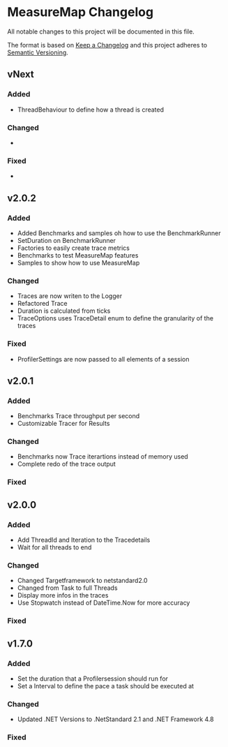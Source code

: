# MeasureMap Changelog
All notable changes to this project will be documented in this file.
 
The format is based on [Keep a Changelog](http://keepachangelog.com/)
and this project adheres to [Semantic Versioning](http://semver.org/).
 
## vNext
### Added
- ThreadBehaviour to define how a thread is created
 
### Changed
- 
 
### Fixed
- 
 
## v2.0.2
### Added
- Added Benchmarks and samples oh how to use the BenchmarkRunner
- SetDuration on BenchmarkRunner
- Factories to easily create trace metrics
- Benchmarks to test MeasureMap features
- Samples to show how to use MeasureMap
 
### Changed
- Traces are now writen to the Logger
- Refactored Trace
- Duration is calculated from ticks
- TraceOptions uses TraceDetail enum to define the granularity of the traces
 
### Fixed
- ProfilerSettings are now passed to all elements of a session
 
## v2.0.1
### Added
- Benchmarks Trace throughput per second
- Customizable Tracer for Results
 
### Changed
- Benchmarks now Trace iterartions instead of memory used
- Complete redo of the trace output
 
### Fixed
 
## v2.0.0
### Added
- Add ThreadId and Iteration to the Tracedetails
- Wait for all threads to end
 
### Changed
- Changed Targetframework to netstandard2.0
- Changed from Task to full Threads
- Display more infos in the traces
- Use Stopwatch instead of DateTime.Now for more accuracy
 
### Fixed
 
## v1.7.0
### Added
- Set the duration that a Profilersession should run for
- Set a Interval to define the pace a task should be executed at
 
### Changed
- Updated .NET Versions to .NetStandard 2.1 and .NET Framework 4.8
 
### Fixed
